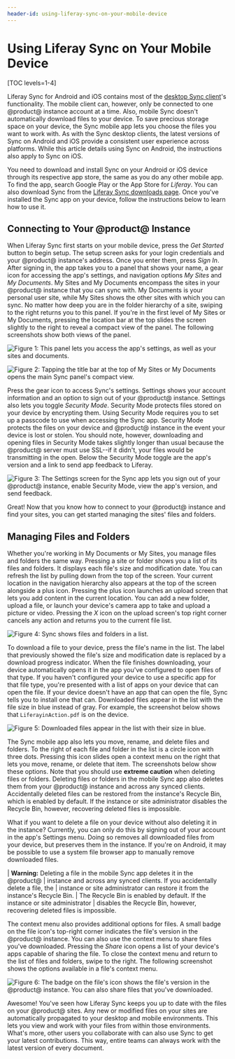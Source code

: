 ```yaml
---
header-id: using-liferay-sync-on-your-mobile-device
---
```


# Using Liferay Sync on Your Mobile Device

[TOC levels=1-4]

Liferay Sync for Android and iOS contains most of the
[desktop Sync client](/docs/6-2/user/-/knowledge_base/u/using-liferay-sync-on-your-desktop)'s
functionality. The mobile client can, however, only be connected to one 
@product@ instance account at a time. Also, mobile Sync doesn't automatically 
download files to your device. To save precious storage space on your device, 
the Sync mobile app lets you choose the files you want to work with. As with the 
Sync desktop clients, the latest versions of Sync on Android and iOS provide a 
consistent user experience across platforms. While this article details using 
Sync on Android, the instructions also apply to Sync on iOS. 

You need to download and install Sync on your Android or iOS device through its 
respective app store, the same as you do any other mobile app. To find the app, 
search Google Play or the App Store for *Liferay*. You can also download Sync 
from the 
[Liferay Sync downloads page](https://www.liferay.com/downloads/liferay-sync). 
Once you've installed the Sync app on your device, follow the instructions below 
to learn how to use it. 

## Connecting to Your @product@ Instance

When Liferay Sync first starts on your mobile device, press the *Get Started*
button to begin setup. The setup screen asks for your login credentials and your
@product@ instance's address. Once you enter them, press *Sign In*. After 
signing in, the app takes you to a panel that shows your name, a gear icon for 
accessing the app's settings, and navigation options *My Sites* and *My 
Documents*. My Sites and My Documents encompass the sites in your @product@ 
instance that you can sync with. My Documents is your personal user site, while 
My Sites shows the other sites with which you can sync. No matter how deep you 
are in the folder hierarchy of a site, swiping to the right returns you to this 
panel. If you're in the first level of My Sites or My Documents, pressing the 
location bar at the top slides the screen slightly to the right to reveal a 
compact view of the panel. The following screenshots show both views of the 
panel. 

![Figure 1: This panel lets you access the app's settings, as well as your sites and documents.](../../../images/sync-mobile-panel.png)

![Figure 2: Tapping the title bar at the top of My Sites or My Documents opens the main Sync panel's compact view.](../../../images/sync-mobile-panel-compact.png)

Press the gear icon to access Sync's settings. Settings shows your account
information and an option to sign out of your @product@ instance. Settings also 
lets you toggle *Security Mode*. Security Mode protects files stored on your 
device by encrypting them. Using Security Mode requires you to set up a passcode 
to use when accessing the Sync app. Security Mode protects the files on your 
device and @product@ instance in the event your device is lost or stolen. You 
should note, however, downloading and opening files in Security Mode takes 
slightly longer than usual because the @product@ server must use SSL--if it 
didn't, your files would be transmitting in the open. Below the Security Mode 
toggle are the app's version and a link to send app feedback to Liferay. 

![Figure 3: The Settings screen for the Sync app lets you sign out of your @product@ instance, enable Security Mode, view the app's version, and send feedback.](../../../images/sync-mobile-settings.png)

Great! Now that you know how to connect to your @product@ instance and find your 
sites, you can get started managing the sites' files and folders. 

## Managing Files and Folders

Whether you're working in My Documents or My Sites, you manage files and folders
the same way. Pressing a site or folder shows you a list of its files and
folders. It displays each file's size and modification date. You can refresh the
list by pulling down from the top of the screen. Your current location in the
navigation hierarchy also appears at the top of the screen alongside a plus
icon. Pressing the plus icon launches an upload screen that lets you add content
in the current location. You can add a new folder, upload a file, or launch your
device's camera app to take and upload a picture or video. Pressing the *X* icon
on the upload screen's top right corner cancels any action and returns you to
the current file list. 

![Figure 4: Sync shows files and folders in a list.](../../../images/sync-mobile-site.png)

To download a file to your device, press the file's name in the list. The label
that previously showed the file's size and modification date is replaced by a
download progress indicator. When the file finishes downloading, your device
automatically opens it in the app you've configured to open files of that type.
If you haven't configured your device to use a specific app for that file type,
you're presented with a list of apps on your device that can open the file. If
your device doesn't have an app that can open the file, Sync tells you to
install one that can. Downloaded files appear in the list with the file size in
blue instead of gray. For example, the screenshot below shows that
`LiferayinAction.pdf` is on the device. 

![Figure 5: Downloaded files appear in the list with their size in blue.](../../../images/sync-mobile-file-downloaded.png)

The Sync mobile app also lets you move, rename, and delete files and folders. To 
the right of each file and folder in the list is a circle icon with three dots. 
Pressing this icon slides open a context menu on the right that lets you move, 
rename, or delete that item. The screenshots below show these options. Note that 
you should use **extreme caution** when deleting files or folders. Deleting 
files or folders in the mobile Sync app also deletes them from your @product@ 
instance and across any synced clients. Accidentally deleted files can be 
restored from the instance's Recycle Bin, which is enabled by default. If the 
instance or site administrator disables the Recycle Bin, however, recovering 
deleted files is impossible. 

What if you want to delete a file on your device without also deleting it in the
instance? Currently, you can only do this by signing out of your account in the
app's Settings menu. Doing so removes all downloaded files from your device, but
preserves them in the instance. If you're on Android, it may be possible to use 
a system file browser app to manually remove downloaded files. 

| **Warning:** Deleting a file in the mobile Sync app deletes it in the @product@
| instance and across any synced clients. If you accidentally delete a file, the
| instance or site administrator can restore it from the instance's Recycle Bin.
| The Recycle Bin is enabled by default. If the instance or site administrator
| disables the Recycle Bin, however, recovering deleted files is impossible.

The context menu also provides additional options for files. A small badge on
the file icon's top-right corner indicates the file's version in the @product@ 
instance. You can also use the context menu to share files you've downloaded. 
Pressing the *Share* icon opens a list of your device's apps capable of sharing 
the file. To close the context menu and return to the list of files and folders, 
swipe to the right. The following screenshot shows the options available in a 
file's context menu. 

![Figure 6: The badge on the file's icon shows the file's version in the @product@ instance. You can also share files that you've downloaded.](../../../images/sync-mobile-file-actions.png)

Awesome! You've seen how Liferay Sync keeps you up to date with the files on
your @product@ sites. Any new or modified files on your sites are automatically
propagated to your desktop and mobile environments. This lets you view and work
with your files from within those environments. What's more, other users you
collaborate with can also use Sync to get your latest contributions. This way,
entire teams can always work with the latest version of every document. 
